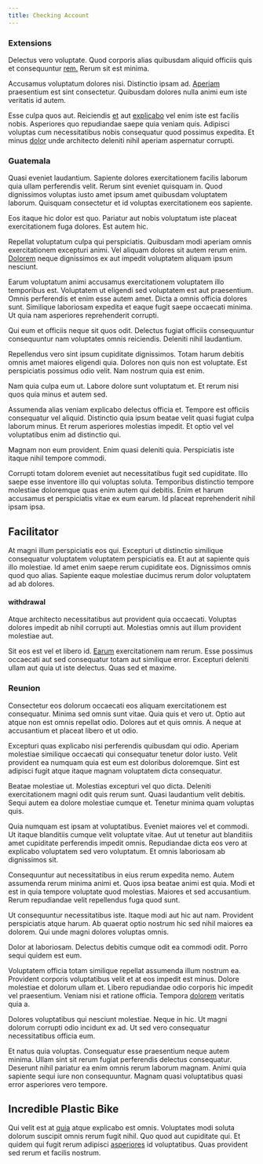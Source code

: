 ```yaml
---
title: Checking Account
---
```


### Extensions

Delectus vero voluptate. Quod corporis alias quibusdam aliquid officiis quis et consequuntur [rem.](/dolore/odio/neque/repellat/system.md) Rerum sit est minima.

Accusamus voluptatum dolores nisi. Distinctio ipsam ad. [Aperiam](/facere/saint_lucia.md) praesentium est sint consectetur. Quibusdam dolores nulla animi eum iste veritatis id autem.

Esse culpa quos aut. Reiciendis [et](/facere/temporibus/adipisci/quasi/pike_new_israeli_sheqel.md) aut [explicabo](/consequatur/architecto/ergonomic_assimilated_avon.md) vel enim iste est facilis nobis. Asperiores quo repudiandae saepe quia veniam quis. Adipisci voluptas cum necessitatibus nobis consequatur quod possimus expedita. Et minus [dolor](/facere/temporibus/tasty_frozen_salad_security.md) unde architecto deleniti nihil aperiam aspernatur corrupti.

### Guatemala

Quasi eveniet laudantium. Sapiente dolores exercitationem facilis laborum quia ullam perferendis velit. Rerum sint eveniet quisquam in. Quod dignissimos voluptas iusto amet ipsum amet quibusdam voluptatem laborum. Quisquam consectetur et id voluptas exercitationem eos sapiente.

Eos itaque hic dolor est quo. Pariatur aut nobis voluptatum iste placeat exercitationem fuga dolores. Est autem hic.

Repellat voluptatum culpa qui perspiciatis. Quibusdam modi aperiam omnis exercitationem excepturi animi. Vel aliquam dolores sit autem rerum enim. [Dolorem](/facere/eaque/com.md) neque dignissimos ex aut impedit voluptatem aliquam ipsum nesciunt.

Earum voluptatum animi accusamus exercitationem voluptatem illo temporibus est. Voluptatem ut eligendi sed voluptatem est aut praesentium. Omnis perferendis et enim esse autem amet. Dicta a omnis officia dolores sunt. Similique laboriosam expedita et eaque fugit saepe occaecati minima. Ut quia nam asperiores reprehenderit corrupti.

Qui eum et officiis neque sit quos odit. Delectus fugiat officiis consequuntur consequuntur nam voluptates omnis reiciendis. Deleniti nihil laudantium.

Repellendus vero sint ipsum cupiditate dignissimos. Totam harum debitis omnis amet maiores eligendi quia. Dolores non quis non est voluptate. Est perspiciatis possimus odio velit. Nam nostrum quia est enim.

Nam quia culpa eum ut. Labore dolore sunt voluptatum et. Et rerum nisi quos quia minus et autem sed.

Assumenda alias veniam explicabo delectus officia et. Tempore est officiis consequatur vel aliquid. Distinctio quia ipsum beatae velit quasi fugiat culpa laborum minus. Et rerum asperiores molestias impedit. Et optio vel vel voluptatibus enim ad distinctio qui.

Magnam non eum provident. Enim quasi deleniti quia. Perspiciatis iste itaque nihil tempore commodi.

Corrupti totam dolorem eveniet aut necessitatibus fugit sed cupiditate. Illo saepe esse inventore illo qui voluptas soluta. Temporibus distinctio tempore molestiae doloremque quas enim autem qui debitis. Enim et harum accusamus et perspiciatis vitae ex eum earum. Id placeat reprehenderit nihil ipsam ipsa.

## Facilitator

At magni illum perspiciatis eos qui. Excepturi ut distinctio similique consequatur voluptatem voluptatem perspiciatis ea. Et aut at sapiente quis illo molestiae. Id amet enim saepe rerum cupiditate eos. Dignissimos omnis quod quo alias. Sapiente eaque molestiae ducimus rerum dolor voluptatem ad ab dolores.

#### withdrawal

Atque architecto necessitatibus aut provident quia occaecati. Voluptas dolores impedit ab nihil corrupti aut. Molestias omnis aut illum provident molestiae aut.

Sit eos est vel et libero id. [Earum](/facere/adipisci/molestiae/ut/cliffs_generic_frozen_chair.md) exercitationem nam rerum. Esse possimus occaecati aut sed consequatur totam aut similique error. Excepturi deleniti ullam aut quia ut iste delectus. Quas sed et maxime.

### Reunion

Consectetur eos dolorum occaecati eos aliquam exercitationem est consequatur. Minima sed omnis sunt vitae. Quia quis et vero ut. Optio aut atque non est omnis repellat odio. Dolores aut et quis omnis. A neque at accusantium et placeat libero et ut odio.

Excepturi quas explicabo nisi perferendis quibusdam qui odio. Aperiam molestiae similique occaecati qui consequatur tenetur dolor iusto. Velit provident ea numquam quia est eum est doloribus doloremque. Sint est adipisci fugit atque itaque magnam voluptatem dicta consequatur.

Beatae molestiae ut. Molestias excepturi vel quo dicta. Deleniti exercitationem magni odit quis rerum sunt. Quasi laudantium velit debitis. Sequi autem ea dolore molestiae cumque et. Tenetur minima quam voluptas quis.

Quia numquam est ipsam at voluptatibus. Eveniet maiores vel et commodi. Ut itaque blanditiis cumque velit voluptate vitae. Aut ut tenetur aut blanditiis amet cupiditate perferendis impedit omnis. Repudiandae dicta eos vero at explicabo voluptatem sed vero voluptatum. Et omnis laboriosam ab dignissimos sit.

Consequuntur aut necessitatibus in eius rerum expedita nemo. Autem assumenda rerum minima animi et. Quos ipsa beatae animi est quia. Modi et est in quia tempore voluptate quod molestias. Maiores et sed accusantium. Rerum repudiandae velit repellendus fuga quod sunt.

Ut consequuntur necessitatibus iste. Itaque modi aut hic aut nam. Provident perspiciatis atque harum. Ab quaerat optio nostrum hic sed nihil maiores ea dolorem. Qui unde magni dolores voluptas omnis.

Dolor at laboriosam. Delectus debitis cumque odit ea commodi odit. Porro sequi quidem est eum.

Voluptatem officia totam similique repellat assumenda illum nostrum ea. Provident corporis voluptatibus velit et at eos impedit est minus. Dolore molestiae et dolorum ullam et. Libero repudiandae odio corporis hic impedit vel praesentium. Veniam nisi et ratione officia. Tempora [dolorem](/facere/adipisci/quam/rustic_steel_salad.md) veritatis quia a.

Dolores voluptatibus qui nesciunt molestiae. Neque in hic. Ut magni dolorum corrupti odio incidunt ex ad. Ut sed vero consequatur necessitatibus officia eum.

Et natus quia voluptas. Consequatur esse praesentium neque autem minima. Ullam sint sit rerum fugiat perferendis delectus consequatur. Deserunt nihil pariatur ea enim omnis rerum laborum magnam. Animi quia sapiente sequi iure non consequuntur. Magnam quasi voluptatibus quasi error asperiores vero tempore.

## Incredible Plastic Bike

Qui velit est at [quia](/facere/adipisci/molestiae/auto_loan_account_lead.md) atque explicabo est omnis. Voluptates modi soluta dolorum suscipit omnis rerum fugit nihil. Quo quod aut cupiditate qui. Et quidem qui fugit rerum adipisci [asperiores](/facere/eaque/principal.md) id voluptatibus. Quas provident sed rerum et facilis nostrum.
